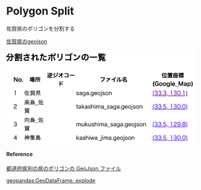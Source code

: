 Polygon Split
===============


佐賀県のポリゴンを分割する

[佐賀県のgeojson](https://github.com/ohwada/World_Countries/blob/main/geojson/japan_prefectures/geojson/saga.geojson)

![split_log](https://github.com/ohwada/World_Countries/blob/main/geoPandas/polygon_explode/saga/polygon_split/screenshots/split_log.png)

#### Reference

[都道府県別の県のポリゴンの GeoJson ファイル](https://github.com/ohwada/World_Countries/tree/main/geojson/japan_prefectures)

[geopandas.GeoDataFrame..explode](https://geopandas.org/en/stable/docs/reference/api/geopandas.GeoDataFrame.explode.html)

